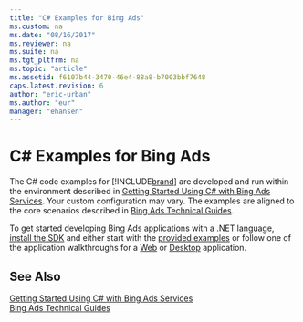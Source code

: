 ```yaml
---
title: "C# Examples for Bing Ads"
ms.custom: na
ms.date: "08/16/2017"
ms.reviewer: na
ms.suite: na
ms.tgt_pltfrm: na
ms.topic: "article"
ms.assetid: f6107b44-3470-46e4-88a8-b7003bbf7648
caps.latest.revision: 6
author: "eric-urban"
ms.author: "eur"
manager: "ehansen"
---
```

# C# Examples for Bing Ads
The C# code examples for [!INCLUDE[brand](../../concepts/includes/brand.md)] are developed and run within the environment described in [Getting Started Using C&#35; with Bing Ads Services](../../concepts/getting-started-using-csharp-with-bing-ads-services.md). Your custom configuration may vary. The examples are aligned to the core scenarios described in [Bing Ads Technical Guides](../../concepts/bing-ads-technical-guides.md).

To get started developing Bing Ads applications with a .NET language, [install the SDK](../../concepts/getting-started-using-csharp-with-bing-ads-services.md#installation) and either start with the [provided examples](http://go.microsoft.com/fwlink/?LinkId=525447) or follow one of the application walkthroughs for a [Web](../../concepts/walkthrough--bing-ads-web-application-in-csharp.md) or [Desktop](../../concepts/walkthrough--bing-ads-desktop-application-in-csharp.md) application.

## See Also
[Getting Started Using C&#35; with Bing Ads Services](../../concepts/getting-started-using-csharp-with-bing-ads-services.md)  
[Bing Ads Technical Guides](../../concepts/bing-ads-technical-guides.md)  

